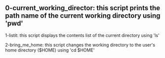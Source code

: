 0-current_working_director:
	this script prints the path name of the current working directory using 'pwd'
-
1-listit:
	this script displays the contents list of the current directory using 'ls'

2-bring_me_home:
	this script changes the working directory to the user's home directory ($HOME) using 'cd $HOME'

